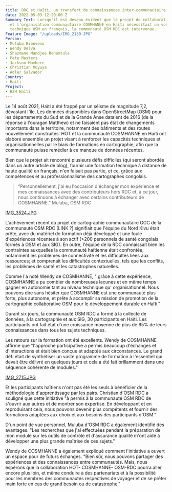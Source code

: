 ```yaml
---
title: DRC et Haïti, un transfert de connaissances inter-communautaire
date: 2022-05-03 12:20:00 Z
Summary Text: Lorsqu'il est devenu évident que le projet de collaboration entre HOT
  et l'organisation communautaire COSMHANNE en Haïti nécessitait un volet de formation
  technique OSM en français, la communauté OSM RDC est intervenue.
Feature Image: "/uploads/IMG_2130.JPG"
Person:
- Muluba Bienvenu
- Wendy Delva
- Shazmane Mandjee Rehamtula
- Pete Masters
- Jackson Mumbere
- Christian Muyuya
- Adler Salvador
Country:
- Haiti
Project:
- H2H Haiti
---
```


Le 14 août 2021, Haïti a été frappé par un séisme de magnitude 7,2, dévastant l'île. Les données disponibles dans OpenStreetMap (OSM) pour les départements du Sud et de la Grande Anse dataient de 2016 (de la réponse à l'ouragan Matthew) et ne faisaient pas état de changements importants dans le territoire, notamment des bâtiments et des routes nouvellement construites. HOT et la communauté COSMHANNE en Haïti ont élaboré ensemble un projet visant à renforcer les capacités techniques et organisationnelles par le biais de formations en cartographie, afin que la communauté puisse remédier à ce manque de données récentes. 

Bien que le projet ait rencontré plusieurs défis difficiles (qui seront abordés dans un autre article de blog), fournir une formation technique à distance de haute qualité en français, n'en faisait pas partie, et ce, grâce aux compétences et au professionnalisme des cartographes congolais.

> “Personnellement, j'ai eu l'occasion d'échanger mon expérience et mes connaissances avec des contributeurs hors RDC et, à ce jour, nous continuons à échanger avec certains contributeurs de COSMHANNE.” Muluba, OSM RDC

[IMG_3524.JPG](/uploads/IMG_3524.JPG)

L'achèvement récent du projet de cartographie communautaire GCC de la communauté OSM RDC [LINK ?] signifiait que l'équipe du Nord Kivu était prête, avec du matériel de formation déjà développé et une foule d'expériences récentes à son actif (>200 personnels de santé congolais formés à OSM et aux SIG). En outre, l'équipe de la RDC connaissait bien les contraintes auxquelles la communauté haïtienne était confrontée; notamment les problèmes de connectivité et les difficultés liées aux ressources; et comprenait les difficultés contextuelles, tels que les conflits, les problèmes de santé et les catastrophes naturelles.

Comme l'a noté Wendy de COSMHANNE, " grâce à cette expérience, COSMHANNE a pu combler de nombreuses lacunes et en même temps gagner en autonomie tant au niveau technique qu' organisationnel. Nous pouvons dire sans hésiter que COSMHANNE est une communauté plus forte, plus autonome, et prête à accomplir sa mission de promotion de la cartographie collaborative OSM pour le développement durable en Haïti."

Durant six jours, la communauté OSM RDC a formé  à la collecte de données, à la cartographie et aux SIG, 30 participants en Haïti. Les participants ont fait état d'une croissance moyenne de plus de 65% de leurs connaissances dans tous les sujets techniques.

Les retours sur la formation ont été excellents. Wendy de COSMHANNE affirme que "l'approche participative a permis beaucoup d'échanges et d'interactions et était bien conçue et adaptée aux circonstances. Le grand défi était de synthétiser un vaste programme de formation à l'essentiel qui devait être délivré en quelques jours et cela a été fait brillamment dans une séquence cohérente de modules."

[IMG_2715.JPG](/uploads/IMG_2715.JPG)

Et les participants haïtiens n'ont pas été les seuls à bénéficier de la méthodologie d'apprentissage par les pairs. Christian d'OSM RDC a souligné que cette initiative "à permis à la communauté OSM RDC de s'ouvrir aux autres et de montrer son expertise. En développant et en reproduisant cela, nous pouvons devenir plus compétents et fournir des formations adaptées aux choix et aux besoins des participants d'OSM."

D'un point de vue personnel, Muluba d'OSM RDC a également identifié des avantages. "Les recherches que j'ai effectuées pendant la préparation de mon module sur les outils de contrôle et d'assurance qualité m'ont aidé à développer une plus grande maîtrise de ces sujets." 

Wendy de COSMHANNE a également expliqué comment l'initiative a ouvert un espace pour de futurs échanges. "Bien sûr, nous pouvons partager des expériences et des connaissances entre communautés. Mais, nous espérons que la collaboration HOT- COSMHANNE- OSM-RDC pourra aller encore plus loin, et même conduire à des partenariats et à la possibilité pour les membres des communautés respectives de voyager et de se prêter main forte en cas de grand besoin ou de catastrophe."  
